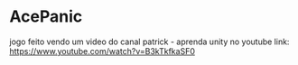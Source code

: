 # AcePanic

jogo feito vendo um video do canal patrick - aprenda unity no youtube
link: https://www.youtube.com/watch?v=B3kTkfkaSF0

